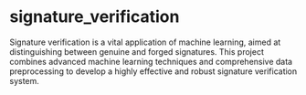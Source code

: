 # signature_verification
Signature verification is a vital application of machine learning, aimed at distinguishing between genuine and forged signatures. This project combines advanced machine learning techniques and comprehensive data preprocessing to develop a highly effective and robust signature verification system.

